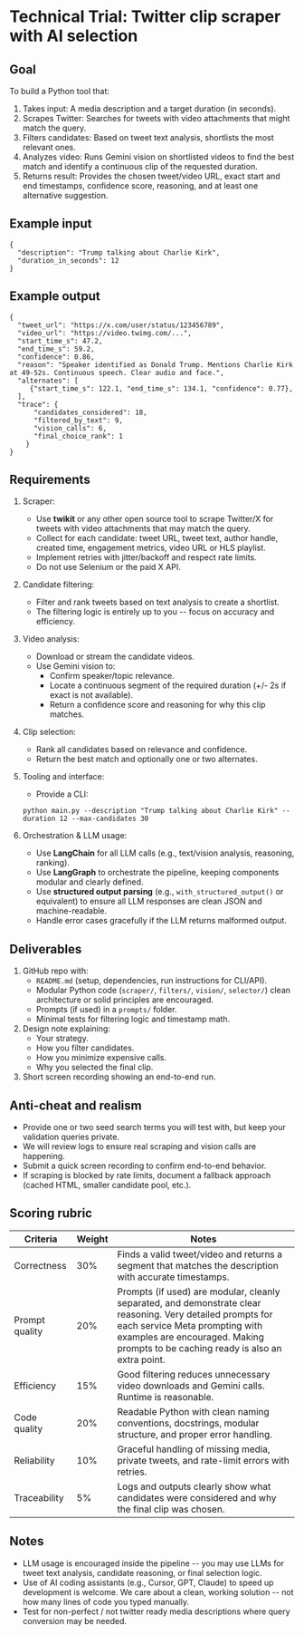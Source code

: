 # Technical Trial: Twitter clip scraper with AI selection

## Goal

To build a Python tool that:

1. Takes input: A media description and a target duration (in seconds).
2. Scrapes Twitter: Searches for tweets with video attachments that might match the query.
3. Filters candidates: Based on tweet text analysis, shortlists the most relevant ones.
4. Analyzes video: Runs Gemini vision on shortlisted videos to find the best match and identify a continuous clip of the requested duration.
5. Returns result: Provides the chosen tweet/video URL, exact start and end timestamps, confidence score, reasoning, and at least one alternative suggestion.

## Example input

```
{
  "description": "Trump talking about Charlie Kirk",
  "duration_in_seconds": 12
}
```

## Example output

```
{
  "tweet_url": "https://x.com/user/status/123456789",
  "video_url": "https://video.twimg.com/...",
  "start_time_s": 47.2,
  "end_time_s": 59.2,
  "confidence": 0.86,
  "reason": "Speaker identified as Donald Trump. Mentions Charlie Kirk at 49-52s. Continuous speech. Clear audio and face.",
  "alternates": [
     {"start_time_s": 122.1, "end_time_s": 134.1, "confidence": 0.77},
  ],
  "trace": {
      "candidates_considered": 18,
      "filtered_by_text": 9,
      "vision_calls": 6,
      "final_choice_rank": 1
    }
}
```

## Requirements

1. Scraper:
   - Use **twikit** or any other open source tool to scrape Twitter/X for tweets with video attachments that may match the query.
   - Collect for each candidate: tweet URL, tweet text, author handle, created time, engagement metrics, video URL or HLS playlist.
   - Implement retries with jitter/backoff and respect rate limits.
   - Do not use Selenium or the paid X API.
2. Candidate filtering:
   - Filter and rank tweets based on text analysis to create a shortlist.
   - The filtering logic is entirely up to you -- focus on accuracy and efficiency.
3. Video analysis:
   - Download or stream the candidate videos.
   - Use Gemini vision to:
     - Confirm speaker/topic relevance.
     - Locate a continuous segment of the required duration (+/- 2s if exact is not available).
     - Return a confidence score and reasoning for why this clip matches.
4. Clip selection:
   - Rank all candidates based on relevance and confidence.
   - Return the best match and optionally one or two alternates.
5. Tooling and interface:

   - Provide a CLI:

   ```
   python main.py --description "Trump talking about Charlie Kirk" --duration 12 --max-candidates 30
   ```

6. Orchestration & LLM usage:
   - Use **LangChain** for all LLM calls (e.g., text/vision analysis, reasoning, ranking).
   - Use **LangGraph** to orchestrate the pipeline, keeping components modular and clearly defined.
   - Use **structured output parsing** (e.g., `with_structured_output()` or equivalent) to ensure all LLM responses are clean JSON and machine-readable.
   - Handle error cases gracefully if the LLM returns malformed output.

## Deliverables

1. GitHub repo with:
   - `README.md` (setup, dependencies, run instructions for CLI/API).
   - Modular Python code (`scraper/`, `filters/`, `vision/`, `selector/`) clean architecture or solid principles are encouraged.
   - Prompts (if used) in a `prompts/` folder.
   - Minimal tests for filtering logic and timestamp math.
2. Design note explaining:
   - Your strategy.
   - How you filter candidates.
   - How you minimize expensive calls.
   - Why you selected the final clip.
3. Short screen recording showing an end-to-end run.

## Anti-cheat and realism

- Provide one or two seed search terms you will test with, but keep your validation queries private.
- We will review logs to ensure real scraping and vision calls are happening.
- Submit a quick screen recording to confirm end-to-end behavior.
- If scraping is blocked by rate limits, document a fallback approach (cached HTML, smaller candidate pool, etc.).

## Scoring rubric

| Criteria       | Weight | Notes                                                                                                                                                                                                                             |
| -------------- | ------ | --------------------------------------------------------------------------------------------------------------------------------------------------------------------------------------------------------------------------------- |
| Correctness    | 30%    | Finds a valid tweet/video and returns a segment that matches the description with accurate timestamps.                                                                                                                            |
| Prompt quality | 20%    | Prompts (if used) are modular, cleanly separated, and demonstrate clear reasoning. Very detailed prompts for each service Meta prompting with examples are encouraged. Making prompts to be caching ready is also an extra point. |
| Efficiency     | 15%    | Good filtering reduces unnecessary video downloads and Gemini calls. Runtime is reasonable.                                                                                                                                       |
| Code quality   | 20%    | Readable Python with clean naming conventions, docstrings, modular structure, and proper error handling.                                                                                                                          |
| Reliability    | 10%    | Graceful handling of missing media, private tweets, and rate-limit errors with retries.                                                                                                                                           |
| Traceability   | 5%     | Logs and outputs clearly show what candidates were considered and why the final clip was chosen.                                                                                                                                  |

## Notes

- LLM usage is encouraged inside the pipeline -- you may use LLMs for tweet text analysis, candidate reasoning, or final selection logic.
- Use of AI coding assistants (e.g., Cursor, GPT, Claude) to speed up development is welcome. We care about a clean, working solution -- not how many lines of code you typed manually.
- Test for non-perfect / not twitter ready media descriptions where query conversion may be needed.

